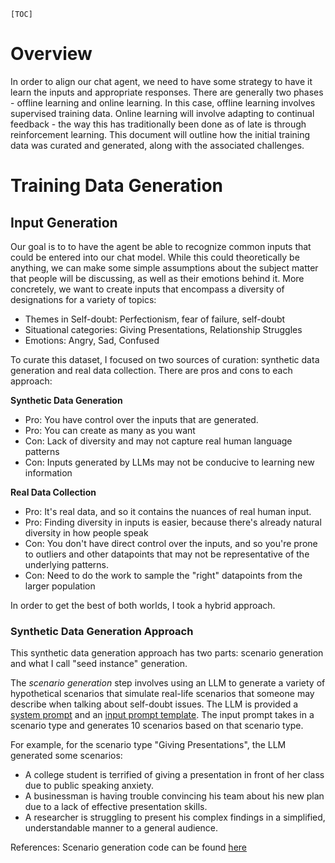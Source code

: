 `[TOC]`
# Overview
In order to align our chat agent, we need to have some strategy to have it learn the inputs and appropriate responses. There are generally two phases - offline learning and online learning. In this case, offline learning involves supervised training data. Online learning will involve adapting to continual feedback - the way this has traditionally been done as of late is through reinforcement learning. This document will outline how the initial training data was curated and generated, along with the associated challenges.

# Training Data Generation
## Input Generation
Our goal is to to have the agent be able to recognize common inputs that could be entered into our chat model. While this could theoretically be anything, we can make some simple assumptions about the subject matter that people will be discussing, as well as their emotions behind it. More concretely, we want to create inputs that encompass a diversity of designations for a variety of topics:

- Themes in Self-doubt: Perfectionism, fear of failure, self-doubt
- Situational categories: Giving Presentations, Relationship Struggles
- Emotions: Angry, Sad, Confused

To curate this dataset, I focused on two sources of curation: synthetic data generation and real data collection. There are pros and cons to each approach:

**Synthetic Data Generation**
- Pro: You have control over the inputs that are generated.
- Pro: You can create as many as you want
- Con: Lack of diversity and may not capture real human language patterns
- Con: Inputs generated by LLMs may not be conducive to learning new information

**Real Data Collection**
- Pro: It's real data, and so it contains the nuances of real human input.
- Pro: Finding diversity in inputs is easier, because there's already natural diversity in how people speak
- Con: You don't have direct control over the inputs, and so you're prone to outliers and other datapoints that may not be representative of the underlying patterns.
- Con: Need to do the work to sample the "right" datapoints from the larger population

In order to get the best of both worlds, I took a hybrid approach.

### Synthetic Data Generation Approach

This synthetic data generation approach has two parts: scenario generation and what I call "seed instance" generation.

The *scenario generation* step involves using an LLM to generate a variety of hypothetical scenarios that simulate real-life scenarios that someone may describe when talking about self-doubt issues. The LLM is provided a [system prompt](../prompts/system_messages/scenario_generation_system_message.txt) and an [input prompt template](../prompts/input_messages/scenario_generation_input_message.txt). The input prompt takes in a scenario type and generates 10 scenarios based on that scenario type. 

For example, for the scenario type "Giving Presentations", the LLM generated some scenarios:
- A college student is terrified of giving a presentation in front of her class due to public speaking anxiety.
- A businessman is having trouble convincing his team about his new plan due to a lack of effective presentation skills.
- A researcher is struggling to present his complex findings in a simplified, understandable manner to a general audience.

References:
Scenario generation code can be found [here](synthetic/generate_topic_scenarios.py)

